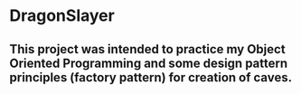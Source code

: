# DragonSlayer

## This project was intended to practice my Object Oriented Programming and some design pattern principles (factory pattern) for creation of caves. 
